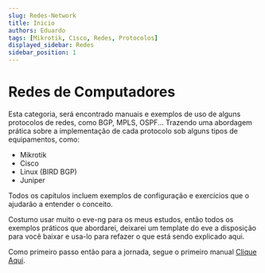 ```yaml
---
slug: Redes-Network
title: Inicio
authors: Eduardo
tags: [Mikrotik, Cisco, Redes, Protocolos]
displayed_sidebar: Redes
sidebar_position: 1
---
```


# Redes de Computadores

Esta categoria, será encontrado manuais e exemplos de uso de alguns protocolos de redes, como BGP, MPLS, OSPF... Trazendo uma abordagem prática sobre a implementação de cada protocolo sob alguns tipos de equipamentos, como:

- Mikrotik
- Cisco
- Linux (BIRD BGP)
- Juniper

Todos os capítulos incluem exemplos de configuração e exercícios que o ajudarão a entender o conceito.

Costumo usar muito o eve-ng para os meus estudos, então todos os exemplos práticos que abordarei, deixarei um template do eve a disposição para você baixar e usa-lo para refazer o que está sendo explicado aqui.

Como primeiro passo então para a jornada, segue o primeiro manual [Clique Aqui](/docs/Redes-Network-eveng).